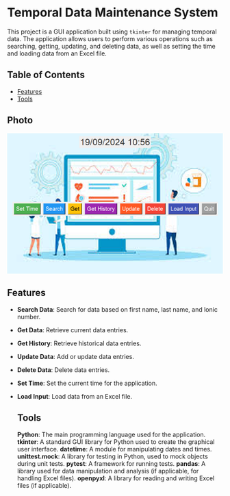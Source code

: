 
# Temporal Data Maintenance System

This project is a GUI application built using `tkinter` for managing temporal data. The application allows users to perform various operations such as searching, getting, updating, and deleting data, as well as setting the time and loading data from an Excel file.

## Table of Contents
- [Features](#features)
- [Tools](#tools)
## Photo
![Application Photo](Screenshot%202024-09-19%20105700.png)

## Features
- **Search Data**: Search for data based on first name, last name, and lonic number.
- **Get Data**: Retrieve current data entries.
- **Get History**: Retrieve historical data entries.
- **Update Data**: Add or update data entries.
- **Delete Data**: Delete data entries.
- **Set Time**: Set the current time for the application.
- **Load Input**: Load data from an Excel file.

  ## Tools
  **Python**: The main programming language used for the application.
  **tkinter**: A standard GUI library for Python used to create the graphical user interface.
  **datetime**: A module for manipulating dates and times.
  **unittest.mock**: A library for testing in Python, used to mock objects during unit tests.
  **pytest**: A framework for running tests.
  **pandas**: A library used for data manipulation and analysis (if applicable, for handling Excel files).
  **openpyxl**: A library for reading and writing Excel files (if applicable).

